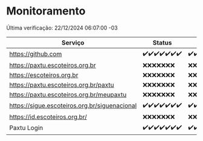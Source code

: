 # Monitoramento

Última verificação: 22/12/2024 06:07:00 -03

|Serviço|Status|Últimas 24h|
|---|---|---|
|https://github.com|<span title="2024-12-15: OK=23">✔️</span><span title="2024-12-16: OK=23">✔️</span><span title="2024-12-17: OK=23">✔️</span><span title="2024-12-18: OK=23">✔️</span><span title="2024-12-19: OK=23">✔️</span><span title="2024-12-20: OK=23">✔️</span><span title="2024-12-21: OK=8">✔️</span>|<span title="21/12/2024 06:07:00 -03 : 200">✔️</span><span title="21/12/2024 07:07:00 -03 : 200">✔️</span><span title="21/12/2024 08:05:00 -03 : 200">✔️</span><span title="21/12/2024 09:13:00 -03 : 200">✔️</span><span title="21/12/2024 10:12:00 -03 : 200">✔️</span><span title="21/12/2024 11:06:00 -03 : 200">✔️</span><span title="21/12/2024 12:06:00 -03 : 200">✔️</span><span title="21/12/2024 13:08:00 -03 : 200">✔️</span><span title="21/12/2024 14:06:00 -03 : 200">✔️</span><span title="21/12/2024 15:09:00 -03 : 200">✔️</span><span title="21/12/2024 16:04:00 -03 : 200">✔️</span><span title="21/12/2024 17:08:00 -03 : 200">✔️</span><span title="21/12/2024 18:06:00 -03 : 200">✔️</span><span title="21/12/2024 19:06:00 -03 : 200">✔️</span><span title="21/12/2024 20:07:00 -03 : 200">✔️</span><span title="21/12/2024 21:44:00 -03 : 200">✔️</span><span title="21/12/2024 23:16:00 -03 : 200">✔️</span><span title="22/12/2024 00:17:00 -03 : 200">✔️</span><span title="22/12/2024 01:10:00 -03 : 200">✔️</span><span title="22/12/2024 02:07:00 -03 : 200">✔️</span><span title="22/12/2024 03:10:00 -03 : 200">✔️</span><span title="22/12/2024 04:07:00 -03 : 200">✔️</span><span title="22/12/2024 05:10:00 -03 : 200">✔️</span><span title="22/12/2024 06:07:00 -03 : 200">✔️</span>|
|https://paxtu.escoteiros.org.br|<span title="2024-12-15: Falhas=23">❌</span><span title="2024-12-16: Falhas=23">❌</span><span title="2024-12-17: Falhas=23">❌</span><span title="2024-12-18: Falhas=23">❌</span><span title="2024-12-19: Falhas=23">❌</span><span title="2024-12-20: Falhas=23">❌</span><span title="2024-12-21: Falhas=8">❌</span>|<span title="21/12/2024 06:07:00 -03 : 403">❌</span><span title="21/12/2024 07:07:00 -03 : 403">❌</span><span title="21/12/2024 08:05:00 -03 : 403">❌</span><span title="21/12/2024 09:13:00 -03 : 403">❌</span><span title="21/12/2024 10:12:00 -03 : 403">❌</span><span title="21/12/2024 11:06:00 -03 : 403">❌</span><span title="21/12/2024 12:06:00 -03 : 403">❌</span><span title="21/12/2024 13:08:00 -03 : 403">❌</span><span title="21/12/2024 14:06:00 -03 : 403">❌</span><span title="21/12/2024 15:09:00 -03 : 403">❌</span><span title="21/12/2024 16:04:00 -03 : 403">❌</span><span title="21/12/2024 17:08:00 -03 : 403">❌</span><span title="21/12/2024 18:06:00 -03 : 403">❌</span><span title="21/12/2024 19:06:00 -03 : 403">❌</span><span title="21/12/2024 20:07:00 -03 : 403">❌</span><span title="21/12/2024 21:44:00 -03 : 403">❌</span><span title="21/12/2024 23:16:00 -03 : 403">❌</span><span title="22/12/2024 00:17:00 -03 : 403">❌</span><span title="22/12/2024 01:10:00 -03 : 403">❌</span><span title="22/12/2024 02:07:00 -03 : 403">❌</span><span title="22/12/2024 03:10:00 -03 : 403">❌</span><span title="22/12/2024 04:07:00 -03 : 403">❌</span><span title="22/12/2024 05:10:00 -03 : 403">❌</span><span title="22/12/2024 06:07:00 -03 : 403">❌</span>|
|https://escoteiros.org.br|<span title="2024-12-15: Falhas=23">❌</span><span title="2024-12-16: Falhas=23">❌</span><span title="2024-12-17: Falhas=23">❌</span><span title="2024-12-18: Falhas=23">❌</span><span title="2024-12-19: Falhas=23">❌</span><span title="2024-12-20: Falhas=23">❌</span><span title="2024-12-21: Falhas=8">❌</span>|<span title="21/12/2024 06:07:00 -03 : 403">❌</span><span title="21/12/2024 07:07:00 -03 : 403">❌</span><span title="21/12/2024 08:05:00 -03 : 403">❌</span><span title="21/12/2024 09:13:00 -03 : 403">❌</span><span title="21/12/2024 10:12:00 -03 : 403">❌</span><span title="21/12/2024 11:06:00 -03 : 403">❌</span><span title="21/12/2024 12:06:00 -03 : 403">❌</span><span title="21/12/2024 13:08:00 -03 : 403">❌</span><span title="21/12/2024 14:06:00 -03 : 403">❌</span><span title="21/12/2024 15:09:00 -03 : 403">❌</span><span title="21/12/2024 16:04:00 -03 : 403">❌</span><span title="21/12/2024 17:08:00 -03 : 403">❌</span><span title="21/12/2024 18:06:00 -03 : 403">❌</span><span title="21/12/2024 19:06:00 -03 : 403">❌</span><span title="21/12/2024 20:07:00 -03 : 403">❌</span><span title="21/12/2024 21:44:00 -03 : 403">❌</span><span title="21/12/2024 23:16:00 -03 : 403">❌</span><span title="22/12/2024 00:17:00 -03 : 403">❌</span><span title="22/12/2024 01:10:00 -03 : 403">❌</span><span title="22/12/2024 02:07:00 -03 : 403">❌</span><span title="22/12/2024 03:10:00 -03 : 403">❌</span><span title="22/12/2024 04:07:00 -03 : 403">❌</span><span title="22/12/2024 05:10:00 -03 : 403">❌</span><span title="22/12/2024 06:07:00 -03 : 403">❌</span>|
|https://paxtu.escoteiros.org.br/paxtu|<span title="2024-12-15: Falhas=23">❌</span><span title="2024-12-16: Falhas=23">❌</span><span title="2024-12-17: Falhas=23">❌</span><span title="2024-12-18: Falhas=23">❌</span><span title="2024-12-19: Falhas=23">❌</span><span title="2024-12-20: Falhas=23">❌</span><span title="2024-12-21: Falhas=8">❌</span>|<span title="21/12/2024 06:07:00 -03 : 403">❌</span><span title="21/12/2024 07:07:00 -03 : 403">❌</span><span title="21/12/2024 08:05:00 -03 : 403">❌</span><span title="21/12/2024 09:13:00 -03 : 403">❌</span><span title="21/12/2024 10:12:00 -03 : 403">❌</span><span title="21/12/2024 11:06:00 -03 : 403">❌</span><span title="21/12/2024 12:06:00 -03 : 403">❌</span><span title="21/12/2024 13:08:00 -03 : 403">❌</span><span title="21/12/2024 14:06:00 -03 : 403">❌</span><span title="21/12/2024 15:09:00 -03 : 403">❌</span><span title="21/12/2024 16:04:00 -03 : 403">❌</span><span title="21/12/2024 17:08:00 -03 : 403">❌</span><span title="21/12/2024 18:06:00 -03 : 403">❌</span><span title="21/12/2024 19:06:00 -03 : 403">❌</span><span title="21/12/2024 20:07:00 -03 : 403">❌</span><span title="21/12/2024 21:44:00 -03 : 403">❌</span><span title="21/12/2024 23:16:00 -03 : 403">❌</span><span title="22/12/2024 00:17:00 -03 : 403">❌</span><span title="22/12/2024 01:10:00 -03 : 403">❌</span><span title="22/12/2024 02:07:00 -03 : 403">❌</span><span title="22/12/2024 03:10:00 -03 : 403">❌</span><span title="22/12/2024 04:07:00 -03 : 403">❌</span><span title="22/12/2024 05:10:00 -03 : 403">❌</span><span title="22/12/2024 06:07:00 -03 : 403">❌</span>|
|https://paxtu.escoteiros.org.br/meupaxtu|<span title="2024-12-15: Falhas=23">❌</span><span title="2024-12-16: Falhas=23">❌</span><span title="2024-12-17: Falhas=23">❌</span><span title="2024-12-18: Falhas=23">❌</span><span title="2024-12-19: Falhas=23">❌</span><span title="2024-12-20: Falhas=23">❌</span><span title="2024-12-21: Falhas=8">❌</span>|<span title="21/12/2024 06:07:00 -03 : 403">❌</span><span title="21/12/2024 07:07:00 -03 : 403">❌</span><span title="21/12/2024 08:05:00 -03 : 403">❌</span><span title="21/12/2024 09:13:00 -03 : 403">❌</span><span title="21/12/2024 10:12:00 -03 : 403">❌</span><span title="21/12/2024 11:06:00 -03 : 403">❌</span><span title="21/12/2024 12:06:00 -03 : 403">❌</span><span title="21/12/2024 13:08:00 -03 : 403">❌</span><span title="21/12/2024 14:06:00 -03 : 403">❌</span><span title="21/12/2024 15:09:00 -03 : 403">❌</span><span title="21/12/2024 16:04:00 -03 : 403">❌</span><span title="21/12/2024 17:08:00 -03 : 403">❌</span><span title="21/12/2024 18:06:00 -03 : 403">❌</span><span title="21/12/2024 19:06:00 -03 : 403">❌</span><span title="21/12/2024 20:07:00 -03 : 403">❌</span><span title="21/12/2024 21:44:00 -03 : 403">❌</span><span title="21/12/2024 23:16:00 -03 : 403">❌</span><span title="22/12/2024 00:17:00 -03 : 403">❌</span><span title="22/12/2024 01:10:00 -03 : 403">❌</span><span title="22/12/2024 02:07:00 -03 : 403">❌</span><span title="22/12/2024 03:10:00 -03 : 403">❌</span><span title="22/12/2024 04:07:00 -03 : 403">❌</span><span title="22/12/2024 05:10:00 -03 : 403">❌</span><span title="22/12/2024 06:07:00 -03 : 403">❌</span>|
|https://sigue.escoteiros.org.br/siguenacional|<span title="2024-12-15: OK=23">✔️</span><span title="2024-12-16: OK=23">✔️</span><span title="2024-12-17: OK=23">✔️</span><span title="2024-12-18: OK=23">✔️</span><span title="2024-12-19: OK=23">✔️</span><span title="2024-12-20: OK=23">✔️</span><span title="2024-12-21: OK=8">✔️</span>|<span title="21/12/2024 06:07:00 -03 : 200">✔️</span><span title="21/12/2024 07:07:00 -03 : 200">✔️</span><span title="21/12/2024 08:05:00 -03 : 200">✔️</span><span title="21/12/2024 09:13:00 -03 : 200">✔️</span><span title="21/12/2024 10:12:00 -03 : 200">✔️</span><span title="21/12/2024 11:06:00 -03 : 200">✔️</span><span title="21/12/2024 12:06:00 -03 : 200">✔️</span><span title="21/12/2024 13:08:00 -03 : 200">✔️</span><span title="21/12/2024 14:06:00 -03 : 200">✔️</span><span title="21/12/2024 15:09:00 -03 : 200">✔️</span><span title="21/12/2024 16:04:00 -03 : 200">✔️</span><span title="21/12/2024 17:08:00 -03 : 200">✔️</span><span title="21/12/2024 18:06:00 -03 : 200">✔️</span><span title="21/12/2024 19:06:00 -03 : 200">✔️</span><span title="21/12/2024 20:07:00 -03 : 200">✔️</span><span title="21/12/2024 21:44:00 -03 : 200">✔️</span><span title="21/12/2024 23:16:00 -03 : 200">✔️</span><span title="22/12/2024 00:17:00 -03 : 200">✔️</span><span title="22/12/2024 01:10:00 -03 : 200">✔️</span><span title="22/12/2024 02:07:00 -03 : 200">✔️</span><span title="22/12/2024 03:10:00 -03 : 200">✔️</span><span title="22/12/2024 04:07:00 -03 : 200">✔️</span><span title="22/12/2024 05:10:00 -03 : 200">✔️</span><span title="22/12/2024 06:07:00 -03 : 200">✔️</span>|
|https://id.escoteiros.org.br/|<span title="2024-12-15: Falhas=23">❌</span><span title="2024-12-16: Falhas=23">❌</span><span title="2024-12-17: Falhas=23">❌</span><span title="2024-12-18: Falhas=23">❌</span><span title="2024-12-19: Falhas=23">❌</span><span title="2024-12-20: Falhas=23">❌</span><span title="2024-12-21: Falhas=8">❌</span>|<span title="21/12/2024 06:07:00 -03 : 403">❌</span><span title="21/12/2024 07:07:00 -03 : 403">❌</span><span title="21/12/2024 08:05:00 -03 : 403">❌</span><span title="21/12/2024 09:13:00 -03 : 403">❌</span><span title="21/12/2024 10:12:00 -03 : 403">❌</span><span title="21/12/2024 11:06:00 -03 : 403">❌</span><span title="21/12/2024 12:06:00 -03 : 403">❌</span><span title="21/12/2024 13:08:00 -03 : 403">❌</span><span title="21/12/2024 14:06:00 -03 : 403">❌</span><span title="21/12/2024 15:09:00 -03 : 403">❌</span><span title="21/12/2024 16:04:00 -03 : 403">❌</span><span title="21/12/2024 17:08:00 -03 : 403">❌</span><span title="21/12/2024 18:06:00 -03 : 403">❌</span><span title="21/12/2024 19:06:00 -03 : 403">❌</span><span title="21/12/2024 20:07:00 -03 : 403">❌</span><span title="21/12/2024 21:44:00 -03 : 403">❌</span><span title="21/12/2024 23:16:00 -03 : 403">❌</span><span title="22/12/2024 00:17:00 -03 : 403">❌</span><span title="22/12/2024 01:10:00 -03 : 403">❌</span><span title="22/12/2024 02:07:00 -03 : 403">❌</span><span title="22/12/2024 03:10:00 -03 : 403">❌</span><span title="22/12/2024 04:07:00 -03 : 403">❌</span><span title="22/12/2024 05:10:00 -03 : 403">❌</span><span title="22/12/2024 06:07:00 -03 : 403">❌</span>|
|Paxtu Login|<span title="2024-12-15: OK=23">✔️</span><span title="2024-12-16: OK=23">✔️</span><span title="2024-12-17: OK=23">✔️</span><span title="2024-12-18: OK=23">✔️</span><span title="2024-12-19: OK=23">✔️</span><span title="2024-12-20: OK=23">✔️</span><span title="2024-12-21: OK=8">✔️</span>|<span title="21/12/2024 06:07:00 -03 : 200">✔️</span><span title="21/12/2024 07:07:00 -03 : 200">✔️</span><span title="21/12/2024 08:05:00 -03 : 200">✔️</span><span title="21/12/2024 09:13:00 -03 : 200">✔️</span><span title="21/12/2024 10:12:00 -03 : 200">✔️</span><span title="21/12/2024 11:06:00 -03 : 200">✔️</span><span title="21/12/2024 12:06:00 -03 : 200">✔️</span><span title="21/12/2024 13:08:00 -03 : 200">✔️</span><span title="21/12/2024 14:06:00 -03 : 200">✔️</span><span title="21/12/2024 15:09:00 -03 : 200">✔️</span><span title="21/12/2024 16:04:00 -03 : 200">✔️</span><span title="21/12/2024 17:08:00 -03 : 200">✔️</span><span title="21/12/2024 18:06:00 -03 : 200">✔️</span><span title="21/12/2024 19:06:00 -03 : 200">✔️</span><span title="21/12/2024 20:07:00 -03 : 200">✔️</span><span title="21/12/2024 21:44:00 -03 : 200">✔️</span><span title="21/12/2024 23:16:00 -03 : 200">✔️</span><span title="22/12/2024 00:17:00 -03 : 200">✔️</span><span title="22/12/2024 01:10:00 -03 : 200">✔️</span><span title="22/12/2024 02:07:00 -03 : 200">✔️</span><span title="22/12/2024 03:10:00 -03 : 200">✔️</span><span title="22/12/2024 04:07:00 -03 : 200">✔️</span><span title="22/12/2024 05:10:00 -03 : 200">✔️</span><span title="22/12/2024 06:07:00 -03 : 200">✔️</span>|
